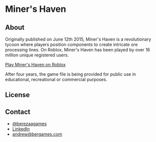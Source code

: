 # Miner's Haven

## About
Originally published on June 12th 2015, Miner's Haven is a revolutionary tycoon where players position components to create intricate ore processing lines. On Roblox, Miner's Haven has been played by over 16 million unique registered users. 

[Play Miner's Haven on Roblox](https://www.roblox.com/games/258258996/Miners-Haven)

After four years, the game file is being provided for public use in educational, recreational or commercial purposes.  

## License 
 
## Contact 
* [@berezaagames](https://twitter.com/berezaagames)
* [LinkedIn](https://twitter.com/andrewbereza)
* andrew@bergames.com

